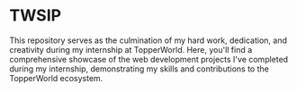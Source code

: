 # TWSIP
This repository serves as the culmination of my hard work, dedication, and creativity during my internship at TopperWorld. Here, you'll find a comprehensive showcase of the web development projects I've completed during my internship, demonstrating my skills and contributions to the TopperWorld ecosystem.
